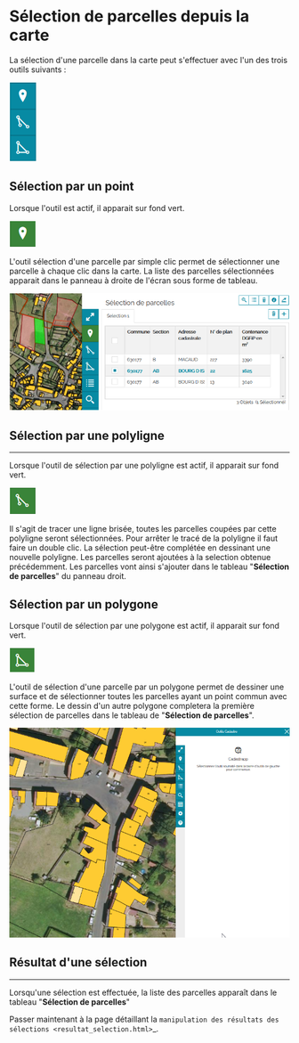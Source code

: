 # Sélection de parcelles depuis la carte

La sélection d'une parcelle dans la carte peut s'effectuer avec l'un des trois outils suivants :

![image](./images/selection_carte_1.png)


## Sélection par un point
Lorsque l'outil est actif, il apparait sur fond vert. 

![image](./images/selection_carte_2.png)

L'outil sélection d'une parcelle par simple clic permet de sélectionner une parcelle à chaque clic dans la carte. La liste des parcelles sélectionnées apparait dans le panneau à droite de l'écran sous forme de tableau.

![image](./images/selection_carte_3.png)


## Sélection par une polyligne
--------------------------------------
Lorsque l'outil de sélection par une polyligne est actif, il apparait sur fond vert. 


![image](./images/selection_carte_4.png)

Il s'agit de tracer une ligne brisée, toutes les parcelles coupées par cette polyligne seront sélectionnées.
Pour arrêter le tracé de la polyligne il faut faire un double clic.
La sélection peut-être complétée en dessinant une nouvelle polyligne. Les parcelles seront ajoutées à la selection obtenue précédemment. Les parcelles vont ainsi s'ajouter dans le tableau "**Sélection de parcelles**" du panneau droit.


## Sélection par un polygone
Lorsque l'outil de sélection par une polygone est actif, il apparait sur fond vert. 

![image](./images/selection_carte_5.png)

L'outil de sélection d'une parcelle par un polygone permet de dessiner une surface et de sélectionner toutes les parcelles ayant un point commun avec cette forme.
Le dessin d'un autre polygone completera la première sélection de parcelles dans le tableau de "**Sélection de parcelles**".

![image](./images/selectioncarte6.png)


## Résultat d'une sélection
--------------------------------------
Lorsqu'une sélection est effectuée, la liste des parcelles apparaît dans le tableau "**Sélection de parcelles**"


Passer maintenant à la page détaillant la `manipulation des résultats des sélections <resultat_selection.html>`_.


